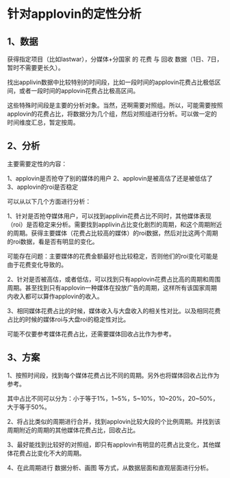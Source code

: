 # 针对applovin的定性分析

## 1、数据

获得指定项目（比如lastwar），分媒体+分国家 的 花费 与 回收 数据（1日、7日，暂时不需要更长久）。

找出applivin数据中比较特别的时间段，比如一段时间的applovin花费占比极低区间，或者一段时间的applovin花费占比极高区间。

这些特殊时间段是主要的分析对象。当然，还啊需要对照组。所以，可能需要按照applovin的花费占比，将数据分为几个组，然后对照组进行分析。可以做一定的时间维度汇总，暂定按周。

## 2、分析

主要需要定性的内容：

1、applovin是否抢夺了别的媒体的用户
2、applovin是被高估了还是被低估了
3、applovin的roi是否稳定

可以从以下几个方面进行分析：

1、针对是否抢夺媒体用户，可以找到applivin花费占比不同时，其他媒体表现（roi）是否稳定来分析。需要找到applivin占比变化剧烈的周期，和这个周期附近的周期。获得主要媒体（花费占比较高的媒体）的roi数据，然后对比这两个周期的roi数据，看是否有明显的变化。

可能存在问题：主要媒体的花费金额最好也比较稳定，否则他们的roi变化可能是由于花费变化导致的。

2、针对是否被高估，或者低估，可以找到只有applovin花费占比高的周期和周围周期。甚至找到只有applovin一种媒体在投放广告的周期，这样所有该国家周期内收入都可以算作applovin的收入。

3、相同媒体花费占比的时候，媒体收入与大盘收入的相关性对比。以及相同花费占比的时候的媒体roi与大盘roi的稳定性对比。

可能不仅要参考媒体花费占比，还需要媒体回收占比作为参考。

## 3、方案

1、按照时间段，找到每个媒体花费占比不同的周期。另外也将媒体回收占比作为参考。

其中占比不同可以分为：小于等于1%，1~5%，5~10%，10~20%，20~50%，大于等于50%。

2、将占比类似的周期进行合并，找到applovin比较大段的个比例周期。并找到该周期附近的周期的其他媒体花费占比，回收占比。

3、最好能找到比较好的对照组，即只有applovin有明显的花费占比变化，其他媒体花费占比变化不大的周期。

4、在此周期进行 数据分析、画图 等方式，从数据层面和直观层面进行分析。
